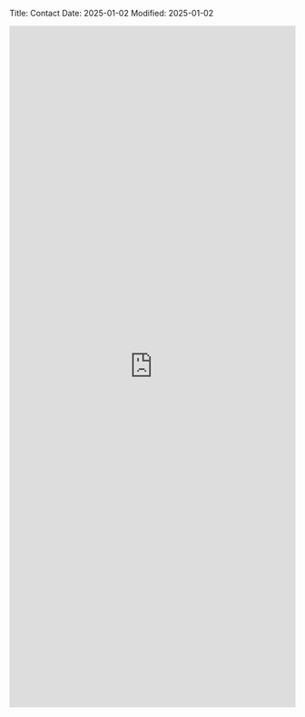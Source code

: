 Title: Contact
Date: 2025-01-02
Modified: 2025-01-02

<iframe src="https://docs.google.com/forms/d/e/1FAIpQLScL0TljzY4imco86gM8jCXA6KDA0_1OUiUSjik-gK8tg6kFig/viewform?embedded=true" width="100%" height="1200" frameborder="0" marginheight="0" marginwidth="0">Loading…</iframe>

<div style="width: 100vw"></div>
